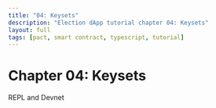 ```yaml
---
title: "04: Keysets"
description: "Election dApp tutorial chapter 04: Keysets"
layout: full
tags: [pact, smart contract, typescript, tutorial]
---
```


# Chapter 04: Keysets

REPL and Devnet
